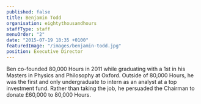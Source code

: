 ```yaml
---
published: false
title: Benjamin Todd
organisation: eightythousandhours
staffType: staff
menuOrder: "2"
date: "2015-07-19 18:35 +0100"
featuredImage: "/images/benjamin-todd.jpg"
position: Executive Director
---
```


Ben co-founded 80,000 Hours in 2011 while graduating with a 1st in his Masters in Physics and Philosophy at Oxford. Outside of 80,000 Hours, he was the first and only undergraduate to intern as an analyst at a top investment fund. Rather than taking the job, he persuaded the Chairman to donate £60,000 to 80,000 Hours.
